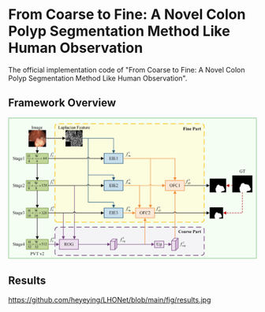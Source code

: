 # From Coarse to Fine: A Novel Colon Polyp Segmentation Method Like Human Observation
The official implementation code of "From Coarse to Fine: A Novel Colon Polyp Segmentation Method Like Human Observation". 
## Framework Overview
![f1](https://github.com/heyeying/LHONet/blob/main/fig/LHONet.jpg)
## Results
https://github.com/heyeying/LHONet/blob/main/fig/results.jpg
